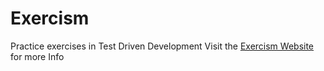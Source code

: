 # Exercism
Practice exercises in Test Driven Development
Visit the [Exercism Website](http://exercism.io) for more Info

